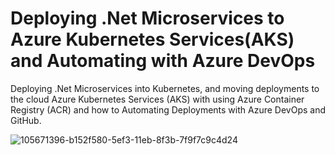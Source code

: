 # Deploying .Net Microservices to Azure Kubernetes Services(AKS) and Automating with Azure DevOps
Deploying .Net Microservices into Kubernetes, and moving deployments to the cloud Azure Kubernetes Services (AKS) with using Azure Container Registry (ACR) and how to Automating Deployments with Azure DevOps and GitHub.

![105671396-b152f580-5ef3-11eb-8f3b-7f9f7c9c4d24](https://user-images.githubusercontent.com/103562305/173354117-92c79a0f-0f60-49f1-8937-9e083264a3a9.png)

